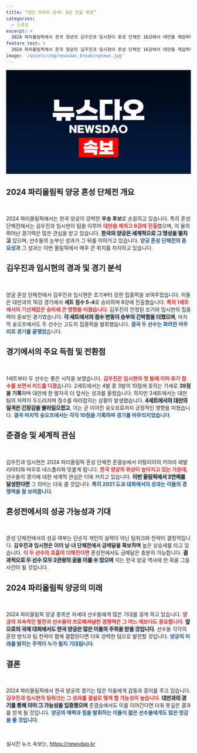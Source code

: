 ```yaml
---
title: “대만 의외의 강세! 8강 진출 확정”
categories:
  - 스포츠
excerpt: >
  2024 파리올림픽에서 한국 양궁의 김우진과 임시현이 혼성 단체전 16강에서 대만을 제압하며 8강에 진출했다! 이들은 2관왕의 기회를 잡고 준결승에 도전합니다. 올림픽 역사에 다시 한 번 금빛 기록을 써 내려갈 수 있을까요?
feature_text: >
  2024 파리올림픽에서 한국 양궁의 김우진과 임시현이 혼성 단체전 16강에서 대만을 제압하며 8강에 진출했다! 이들은 2관왕의 기회를 잡고 준결승에 도전합니다. 올림픽 역사에 다시 한 번 금빛 기록을 써 내려갈 수 있을까요?
image: '/assets/img/newsdao_breakingnews.jpg'
---
```


<p><img src="/assets/img/newsdao_breakingnews.jpg" alt="koreaapp 속보" /></p>

<h2 data-ke-size="size26">2024 파리올림픽 양궁 혼성 단체전 개요</h2>

<p data-ke-size="size16">&nbsp;</p>

<p>2024 파리올림픽에서는 한국 양궁이 강력한 <b>우승 후보</b>로 손꼽히고 있습니다. 특히 혼성 단체전에서는 김우진과 임시현이 팀을 이루어 <b><span style="color: #ee2323;">대만을 제치고 8강에 진출</span></b>했으며, 이 둘의 뛰어난 경기력은 많은 관심을 받고 있습니다. <b><span style="background-color: #21538527;">한국의 양궁은 세계적으로 그 명성을 떨치고</span></b> 있으며, 선수들의 눈부신 성과가 그 뒤를 이어가고 있습니다. <b><span style="color: #1a5490;">양궁 혼성 단체전의 중요성과</span></b> 그 성과는 이번 올림픽에서 매우 큰 위치를 차지하고 있습니다. </p>

<h2 data-ke-size="size26">김우진과 임시현의 경과 및 경기 분석</h2>

<p data-ke-size="size16">&nbsp;</p>

<p>양궁 혼성 단체전에서 김우진과 임시현은 초기부터 강한 집중력을 보여주었습니다. 이들은 대만과의 16강 경기에서 <b>세트 점수 5-4</b>로 승리하며 8강에 진출했습니다. <b><span style="color: #ee2323;">특히 1세트에서의 기선제압은 승리에 큰 영향을 미쳤습니다</span></b>. 김우진의 안정된 쏘기와 임시현의 집중력이 돋보인 경기였습니다. <b><span style="background-color: #21538527;">각 세트에서의 점수 변동이 승부의 긴박함을 더했으며</span></b>, 마지막 슛오프에서도 두 선수는 고도의 집중력을 발휘했습니다. <b><span style="color: #1a5490;">결국 두 선수는 화려한 마무리로 경기를 끝맺었</span></b>습니다.</p>

<h2 data-ke-size="size26">경기에서의 주요 득점 및 전환점</h2>

<p data-ke-size="size16">&nbsp;</p>

<p>1세트부터 두 선수는 좋은 시작을 보였습니다. <b><span style="color: #ee2323;">김우진은 임시현의 첫 발에 이어 추가 점수를 쏘면서 리드를 다졌</span></b>습니다. 2세트에서는 4발 중 3발이 10점에 꽂히는 기세로 <b>39점을 기록</b>하며 대만에 한 발자국 더 앞서는 성과를 올렸습니다. 하지만 3세트에서는 대만팀의 저력이 두드러지며 점수를 따라잡히는 상황이 발생했습니다. <b><span style="background-color: #21538527;">4세트에서의 대만의 일격은 긴장감을 불러일으켰고</span></b>, 이는 곧 이어진 슛오프로까지 긍정적인 영향을 미쳤습니다. <b><span style="color: #1a5490;">결국 마지막 슛오프에서는 각각 10점을 기록하며 경기를 마무리지었습니다</span></b>.</p>

<h2 data-ke-size="size26">준결승 및 세계적 관심</h2>

<p data-ke-size="size16">&nbsp;</p>

<p>김우진과 임시현은 2024 파리올림픽 혼성 단체전 준결승에서 이탈리아의 키아라 레발리아티와 마우로 네스폴리와 맞붙게 됩니다. <b><span style="color: #ee2323;">한국 양궁의 위상이 높아지고 있는 가운데</span></b>, 선수들의 경기에 대한 세계적 관심은 더욱 커지고 있습니다. <b><span style="background-color: #21538527;">이번 올림픽에서 2연패를 달성한다면</span></b> 그 의미는 더욱 클 것입니다. <b><span style="color: #1a5490;">특히 2021 도쿄 대회에서의 성과는 이들의 경쟁력을 잘 보여줍니다</span></b>.</p>

<h2 data-ke-size="size26">혼성전에서의 성공 가능성과 기대</h2>

<p data-ke-size="size16">&nbsp;</p>

<p>혼성 단체전에서의 성공 여부는 단순히 개인의 실력이 아닌 팀워크와 전략이 결정적입니다. <b>김우진과 임시현은 이미 남·녀 단체전에서 금메달을 확보하며</b> 높은 상승세를 타고 있습니다. <b><span style="color: #ee2323;">이 두 선수의 호흡이 더해진다면</span></b> 혼성전에서도 금메달은 충분히 가능합니다. <b><span style="background-color: #21538527;">결과적으로 두 선수 모두 2관왕의 꿈을 이룰 수 있으며</span></b> 이는 한국 양궁 역사에 한 획을 그을 사건이 될 것입니다.</p>

<h2 data-ke-size="size26">2024 파리올림픽 양궁의 미래</h2>

<p data-ke-size="size16">&nbsp;</p>

<p>2024 파리올림픽 양궁 종목은 차세대 선수들에게 많은 기대를 걸게 하고 있습니다. <b><span style="color: #ee2323;">양궁의 지속적인 발전과 선수들의 프로페셔널한 경쟁력은 그 어느 때보다도 중요합니다</span></b>. <b><span style="background-color: #21538527;">앞으로의 국제 대회에서도 한국 양궁은 많은 이들의 주목을 받을 것입니다</span></b>. 선수들 각각의 훈련 방식과 팀 전략이 함께 결합된다면 더욱 강력한 팀으로 발전할 것입니다. <b><span style="color: #1a5490;">양궁의 미래를 밝히는 주역이 누가 될지 기대됩니다</span></b>.</p>

<h2 data-ke-size="size26">결론</h2>

<p data-ke-size="size16">&nbsp;</p>

<p>2024 파리올림픽에서 한국 양궁의 경기는 많은 이들에게 감동과 흥미를 주고 있습니다. <b><span style="color: #ee2323;">김우진과 임시현의 팀워크는 그 성과를 결실로 맺게 할 가능성이 높습니다</span></b>. <b><span style="background-color: #21538527;">대만과의 경기를 통해 이미 그 가능성을 입증했으며</span></b> 준결승에서도 이를 이어간다면 더욱 뜻깊은 결과를 얻게 될 것입니다. <b><span style="color: #1a5490;">양궁의 매력과 힘을 발휘하는 이들이 젊은 선수들에게도 많은 영감을 줄 것입니다</span></b>.</p>

<p data-ke-size="size16">&nbsp;</p>
실시간 뉴스 속보는, <a href="https://newsdao.kr" rel="dofollow">https://newsdao.kr</a>


